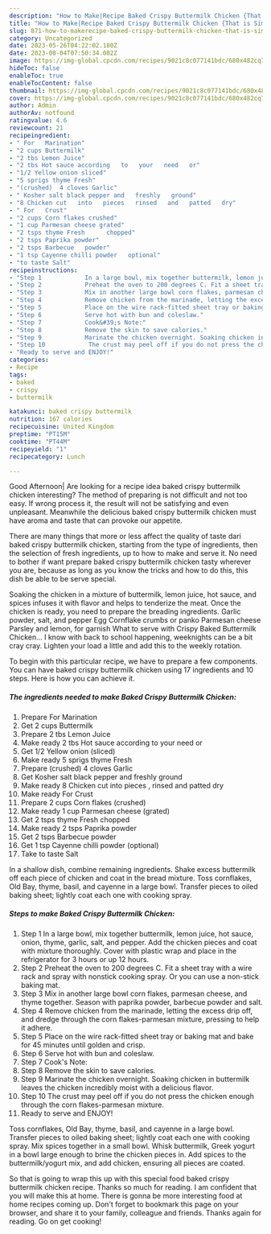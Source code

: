 ```yaml
---
description: "How to Make|Recipe Baked Crispy Buttermilk Chicken {That is Simple"
title: "How to Make|Recipe Baked Crispy Buttermilk Chicken {That is Simple"
slug: 871-how-to-makerecipe-baked-crispy-buttermilk-chicken-that-is-simple
category: Uncategorized
date: 2023-05-26T04:22:02.180Z
date: 2023-08-04T07:50:34.082Z
image: https://img-global.cpcdn.com/recipes/9021c8c077141bdc/680x482cq70/baked-crispy-buttermilk-chicken-recipe-main-photo.jpg
hideToc: false
enableToc: true
enableTocContent: false
thumbnail: https://img-global.cpcdn.com/recipes/9021c8c077141bdc/680x482cq70/baked-crispy-buttermilk-chicken-recipe-main-photo.jpg
cover: https://img-global.cpcdn.com/recipes/9021c8c077141bdc/680x482cq70/baked-crispy-buttermilk-chicken-recipe-main-photo.jpg
author: Admin
authorAv: notfound
ratingvalue: 4.6
reviewcount: 21
recipeingredient:
- " For   Marination"
- "2 cups Buttermilk"
- "2 tbs Lemon Juice"
- "2 tbs Hot sauce according   to   your   need   or"
- "1/2 Yellow onion sliced"
- "5 sprigs thyme Fresh"
- "(crushed)  4 cloves Garlic"
- " Kosher salt black pepper and   freshly   ground"
- "8 Chicken cut   into   pieces   rinsed   and   patted   dry"
- " For   Crust"
- "2 cups Corn flakes crushed"
- "1 cup Parmesan cheese grated"
- "2 tsps thyme Fresh      chopped"
- "2 tsps Paprika powder"
- "2 tsps Barbecue   powder"
- "1 tsp Cayenne chilli powder   optional"
- "to taste Salt"
recipeinstructions:
- "Step 1            In a large bowl, mix together buttermilk, lemon juice, hot sauce, onion, thyme, garlic, salt, and pepper. Add the chicken pieces and coat with mixture thoroughly. Cover with plastic wrap and place in the refrigerator for 3 hours or up 12 hours."
- "Step 2            Preheat the oven to 200 degrees C. Fit a sheet tray with a wire rack and spray with nonstick cooking spray. Or you can use a non-stick baking mat."
- "Step 3            Mix in another large bowl corn flakes, parmesan cheese, and thyme together. Season with paprika powder, barbecue powder and salt."
- "Step 4            Remove chicken from the marinade, letting the excess drip off, and dredge through the corn flakes-parmesan mixture, pressing to help it adhere."
- "Step 5            Place on the wire rack-fitted sheet tray or baking mat and bake for 45 minutes until golden and crisp."
- "Step 6            Serve hot with bun and coleslaw."
- "Step 7            Cook&#39;s Note:"
- "Step 8            Remove the skin to save calories."
- "Step 9            Marinate the chicken overnight. Soaking chicken in buttermilk leaves the chicken incredibly moist with a delicious flavor."
- "Step 10            The crust may peel off if you do not press the chicken enough through the corn flakes-parmesan mixture."
- "Ready to serve and ENJOY!"
categories:
- Recipe
tags:
- baked
- crispy
- buttermilk

katakunci: baked crispy buttermilk 
nutrition: 167 calories
recipecuisine: United Kingdom
preptime: "PT15M"
cooktime: "PT44M"
recipeyield: "1"
recipecategory: Lunch

---
```



Good Afternoon| Are looking for a recipe idea baked crispy buttermilk chicken interesting? The method of preparing is not difficult and not too easy. If wrong process it, the result will not be satisfying and even unpleasant. Meanwhile the delicious baked crispy buttermilk chicken must have aroma and taste that can provoke our appetite.






There are many things that more or less affect the quality of taste dari baked crispy buttermilk chicken, starting from the type of ingredients, then the selection of fresh ingredients, up to how to make and serve it. No need to bother if want prepare baked crispy buttermilk chicken tasty wherever you are, because as long as you know the tricks and how to do this, this dish be able to be serve special.


Soaking the chicken in a mixture of buttermilk, lemon juice, hot sauce, and spices infuses it with flavor and helps to tenderize the meat. Once the chicken is ready, you need to prepare the breading ingredients. Garlic powder, salt, and pepper Egg Cornflake crumbs or panko Parmesan cheese Parsley and lemon, for garnish What to serve with Crispy Baked Buttermilk Chicken… I know with back to school happening, weeknights can be a bit cray cray. Lighten your load a little and add this to the weekly rotation.


To begin with this particular recipe, we have to prepare a few components. You can have baked crispy buttermilk chicken using 17 ingredients and 10 steps. Here is how you can achieve it.

<!--inarticleads1-->

##### The ingredients needed to make Baked Crispy Buttermilk Chicken:

1. Prepare  For   Marination
1. Get 2 cups Buttermilk
1. Prepare 2 tbs Lemon Juice
1. Make ready 2 tbs Hot sauce according   to   your   need   or
1. Get 1/2 Yellow onion (sliced)
1. Make ready 5 sprigs thyme Fresh
1. Prepare (crushed)  4 cloves Garlic
1. Get  Kosher salt black pepper and   freshly   ground
1. Make ready 8 Chicken cut   into   pieces ,  rinsed   and   patted   dry
1. Make ready  For   Crust
1. Prepare 2 cups Corn flakes (crushed)
1. Make ready 1 cup Parmesan cheese (grated)
1. Get 2 tsps thyme Fresh      chopped
1. Make ready 2 tsps Paprika powder
1. Get 2 tsps Barbecue   powder
1. Get 1 tsp Cayenne chilli powder   (optional)
1. Take to taste Salt


In a shallow dish, combine remaining ingredients. Shake excess buttermilk off each piece of chicken and coat in the bread mixture. Toss cornflakes, Old Bay, thyme, basil, and cayenne in a large bowl. Transfer pieces to oiled baking sheet; lightly coat each one with cooking spray. 

<!--inarticleads2-->

##### Steps to make Baked Crispy Buttermilk Chicken:

1. Step 1            In a large bowl, mix together buttermilk, lemon juice, hot sauce, onion, thyme, garlic, salt, and pepper. Add the chicken pieces and coat with mixture thoroughly. Cover with plastic wrap and place in the refrigerator for 3 hours or up 12 hours.
1. Step 2            Preheat the oven to 200 degrees C. Fit a sheet tray with a wire rack and spray with nonstick cooking spray. Or you can use a non-stick baking mat.
1. Step 3            Mix in another large bowl corn flakes, parmesan cheese, and thyme together. Season with paprika powder, barbecue powder and salt.
1. Step 4            Remove chicken from the marinade, letting the excess drip off, and dredge through the corn flakes-parmesan mixture, pressing to help it adhere.
1. Step 5            Place on the wire rack-fitted sheet tray or baking mat and bake for 45 minutes until golden and crisp.
1. Step 6            Serve hot with bun and coleslaw.
1. Step 7            Cook&#39;s Note:
1. Step 8            Remove the skin to save calories.
1. Step 9            Marinate the chicken overnight. Soaking chicken in buttermilk leaves the chicken incredibly moist with a delicious flavor.
1. Step 10            The crust may peel off if you do not press the chicken enough through the corn flakes-parmesan mixture.
1. Ready to serve and ENJOY!

Toss cornflakes, Old Bay, thyme, basil, and cayenne in a large bowl. Transfer pieces to oiled baking sheet; lightly coat each one with cooking spray. Mix spices together in a small bowl. Whisk buttermilk, Greek yogurt in a bowl large enough to brine the chicken pieces in. Add spices to the buttermilk/yogurt mix, and add chicken, ensuring all pieces are coated. 

So that is going to wrap this up with this special food baked crispy buttermilk chicken recipe. Thanks so much for reading. I am confident that you will make this at home. There is gonna be more interesting food at home recipes coming up. Don't forget to bookmark this page on your browser, and share it to your family, colleague and friends. Thanks again for reading. Go on get cooking!
